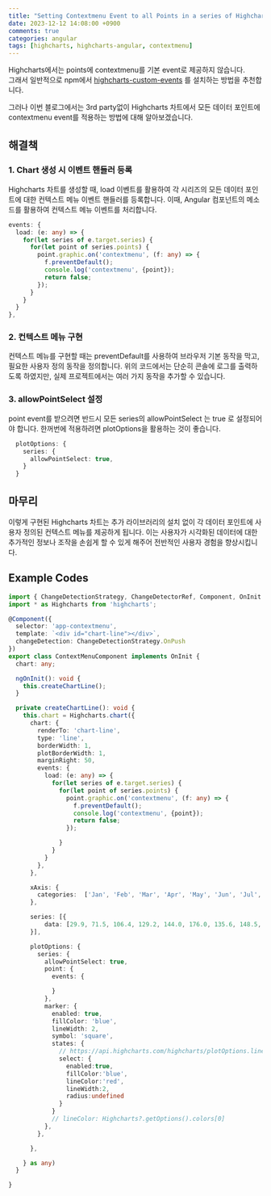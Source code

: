 ```yaml
---
title: "Setting Contextmenu Event to all Points in a series of Highcharts without  highcharts-custom-events"
date: 2023-12-12 14:08:00 +0900
comments: true
categories: angular
tags: [highcharts, highcharts-angular, contextmenu]
---
```



Highcharts에서는 points에 contextmenu를 기본 event로 제공하지 않습니다.<br/>
그래서 일반적으로 npm에서 [highcharts-custom-events](https://www.npmjs.com/package/highcharts-custom-events) 를 설치하는 방법을 추천합니다.

그러나 이번 블로그에서는 3rd party없이 Highcharts 차트에서 모든 데이터 포인트에 contextmenu event를 적용하는 방법에 대해 알아보겠습니다.

## 해결책

### 1. Chart 생성 시 이벤트 핸들러 등록
Highcharts 차트를 생성할 때, load 이벤트를 활용하여 각 시리즈의 모든 데이터 포인트에 대한 컨텍스트 메뉴 이벤트 핸들러를 등록합니다. 이때, Angular 컴포넌트의 메소드를 활용하여 컨텍스트 메뉴 이벤트를 처리합니다.

```ts
events: {
  load: (e: any) => {
    for(let series of e.target.series) {
      for(let point of series.points) {
        point.graphic.on('contextmenu', (f: any) => {
          f.preventDefault();
          console.log('contextmenu', {point});
          return false;
        });
      }
    }
  }
},
```


### 2. 컨텍스트 메뉴 구현
컨텍스트 메뉴를 구현할 때는 preventDefault를 사용하여 브라우저 기본 동작을 막고, 필요한 사용자 정의 동작을 정의합니다. 위의 코드에서는 단순히 콘솔에 로그를 출력하도록 하였지만, 실제 프로젝트에서는 여러 가지 동작을 추가할 수 있습니다.


### 3. allowPointSelect 설정

point event를 받으려면 반드시 모든 series의 allowPointSelect 는 true 로 설정되어야 합니다.
한꺼번에 적용하려면 plotOptions을 활용하는 것이 좋습니다.

```ts
  plotOptions: {
    series: {
      allowPointSelect: true,
    }
  }
```


## 마무리
이렇게 구현된 Highcharts 차트는 추가 라이브러리의 설치 없이 각 데이터 포인트에 사용자 정의된 컨텍스트 메뉴를 제공하게 됩니다. 이는 사용자가 시각화된 데이터에 대한 추가적인 정보나 조작을 손쉽게 할 수 있게 해주어 전반적인 사용자 경험을 향상시킵니다.


## Example Codes
```ts
import { ChangeDetectionStrategy, ChangeDetectorRef, Component, OnInit } from '@angular/core';
import * as Highcharts from 'highcharts';

@Component({
  selector: 'app-contextmenu',
  template: `<div id="chart-line"></div>`,
  changeDetection: ChangeDetectionStrategy.OnPush
})
export class ContextMenuComponent implements OnInit {
  chart: any;

  ngOnInit(): void {
    this.createChartLine();
  }

  private createChartLine(): void {
    this.chart = Highcharts.chart({
      chart: {
        renderTo: 'chart-line',
        type: 'line',
        borderWidth: 1,
        plotBorderWidth: 1,
        marginRight: 50,
        events: {
          load: (e: any) => {
            for(let series of e.target.series) {
              for(let point of series.points) {
                point.graphic.on('contextmenu', (f: any) => {
                  f.preventDefault();
                  console.log('contextmenu', {point});
                  return false;
                });

              }
            }
          }
        },
      },

      xAxis: {
        categories:  ['Jan', 'Feb', 'Mar', 'Apr', 'May', 'Jun', 'Jul', 'Aug', 'Sep', 'Oct', 'Nov', 'Dec'];,
      },

      series: [{
          data: [29.9, 71.5, 106.4, 129.2, 144.0, 176.0, 135.6, 148.5, 216.4, 194.1, 95.6, 54.4],
      }],

      plotOptions: {
        series: {
          allowPointSelect: true,
          point: {
            events: {

            }
          },
          marker: {
            enabled: true,
            fillColor: 'blue',
            lineWidth: 2,
            symbol: 'square',
            states: {
              // https://api.highcharts.com/highcharts/plotOptions.line.marker.states.select
              select: {
                enabled:true,
                fillColor:'blue',
                lineColor:'red',
                lineWidth:2,
                radius:undefined
              }
            }
            // lineColor: Highcharts?.getOptions().colors[0]
          },
        },

      },

    } as any)
  }

}

```